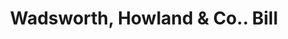 ---
doi: 10.7916/D82J7PV9
date_other: '1891'
date_other_textual: '1891'
form: printed ephemera
genre:
- Invoices
name:
- Wadsworth, Howland & Co.
object_in_context_url: https://biggert.cul.columbia.edu/items/view/ave_biggert_00470
subject_hierarchical_geographic:
- Boston, Massachusetts, United States
subject_name:
- Wadsworth, Howland & Co.
title: Wadsworth, Howland & Co.. Bill
sort_title: Wadsworth, Howland & Co.. Bill
call_number: ave_biggert_00470
coordinates:
- 42.35805555555556,-71.06361111111111
pid: ave_biggert_00470
identifiers: ave_biggert_00470
permalink: /biggert/ave_biggert_00470/
layout: iiif-image-page
---